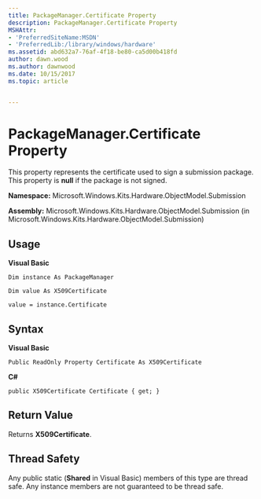 ```yaml
---
title: PackageManager.Certificate Property
description: PackageManager.Certificate Property
MSHAttr:
- 'PreferredSiteName:MSDN'
- 'PreferredLib:/library/windows/hardware'
ms.assetid: abd632a7-76af-4f18-be80-ca5d00b418fd
author: dawn.wood
ms.author: dawnwood
ms.date: 10/15/2017
ms.topic: article


---
```


# PackageManager.Certificate Property


This property represents the certificate used to sign a submission package. This property is **null** if the package is not signed.

**Namespace:** Microsoft.Windows.Kits.Hardware.ObjectModel.Submission

**Assembly:** Microsoft.Windows.Kits.Hardware.ObjectModel.Submission (in Microsoft.Windows.Kits.Hardware.ObjectModel.Submission)

## <span id="Usage"></span><span id="usage"></span><span id="USAGE"></span>Usage


**Visual Basic**

`Dim instance As PackageManager`

`Dim value As X509Certificate`

`value = instance.Certificate`

## <span id="Syntax"></span><span id="syntax"></span><span id="SYNTAX"></span>Syntax


**Visual Basic**

`Public ReadOnly Property Certificate As X509Certificate`

**C#**

`public X509Certificate Certificate { get; }`

## <span id="Return_Value"></span><span id="return_value"></span><span id="RETURN_VALUE"></span>Return Value


Returns **X509Certificate**.

## <span id="Thread_Safety"></span><span id="thread_safety"></span><span id="THREAD_SAFETY"></span>Thread Safety


Any public static (**Shared** in Visual Basic) members of this type are thread safe. Any instance members are not guaranteed to be thread safe.

 

 






